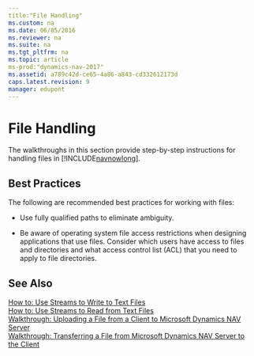 ```yaml
---
title:"File Handling"
ms.custom: na
ms.date: 06/05/2016
ms.reviewer: na
ms.suite: na
ms.tgt_pltfrm: na
ms.topic: article
ms-prod:"dynamics-nav-2017"
ms.assetid: a789c42d-ce65-4a86-a843-cd332612173d
caps.latest.revision: 9
manager: edupont
---
```

# File Handling
The walkthroughs in this section provide step\-by\-step instructions for handling files in [!INCLUDE[navnowlong](includes/navnowlong_md.md)].  
  
## Best Practices  
 The following are recommended best practices for working with files:  
  
-   Use fully qualified paths to eliminate ambiguity.  
  
-   Be aware of operating system file access restrictions when designing applications that use files. Consider which users have access to files and directories and what access control list \(ACL\) that you need to apply to file directories.  
  
## See Also  
 [How to: Use Streams to Write to Text Files](../Topic/How%20to:%20Use%20Streams%20to%20Write%20to%20Text%20Files.md)   
 [How to: Use Streams to Read from Text Files](../Topic/How%20to:%20Use%20Streams%20to%20Read%20from%20Text%20Files.md)   
 [Walkthrough: Uploading a File from a Client to Microsoft Dynamics NAV Server](../Topic/Walkthrough:%20Uploading%20a%20File%20from%20a%20Client%20to%20Microsoft%20Dynamics%20NAV%20Server.md)   
 [Walkthrough: Transferring a File from Microsoft Dynamics NAV Server to the Client](../Topic/Walkthrough:%20Transferring%20a%20File%20from%20Microsoft%20Dynamics%20NAV%20Server%20to%20the%20Client.md)